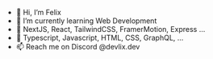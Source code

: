 - 👋 Hi, I’m Felix
- 🌱 I’m currently learning Web Development
- 💞️ NextJS, React, TailwindCSS, FramerMotion, Express ...
- 🚀 Typescript, Javascript, HTML, CSS, GraphQL, ...
- 📫 Reach me on Discord @devlix.dev
<!---
MrBond2104/MrBond2104 is a ✨ special ✨ repository because its `README.md` (this file) appears on your GitHub profile.
You can click the Preview link to take a look at your changes.
--->

<!---
<img align="left" alt="GitHub Stats" src="https://github-readme-stats.vercel.app/api?username=MrBond2104&count_private=true&show_icons=true&title_color=FFFFFF&bg_color=DEG,10131C,191E2C&text_color=9CA0AC&icon_color=EB1849&border_radius=10&hide_border=true"/>
--->

